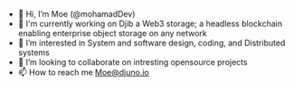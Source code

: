 - 👋 Hi, I’m Moe (@mohamadDev) 
- 🌱 I'm currently working on Djib a Web3 storage; a headless blockchain enabling enterprise object storage on any network
- 👀 I’m interested in System and software design, coding, and Distributed systems 
- 💞️ I’m looking to collaborate on intresting opensource projects
- 📫 How to reach me Moe@djuno.io

